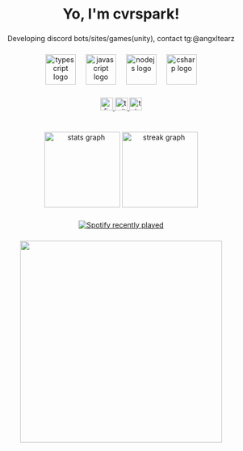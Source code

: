 <h1 align="center">Yo, I'm cvrspark!</h1>

###

<p align="center">Developing discord bots/sites/games(unity), contact tg:@angxltearz</p>

###

<div align="center">
  <img src="https://cdn.jsdelivr.net/gh/devicons/devicon/icons/typescript/typescript-original.svg" height="60" alt="typescript logo"  />
  <img width="12" />
  <img src="https://cdn.jsdelivr.net/gh/devicons/devicon/icons/javascript/javascript-original.svg" height="60" alt="javascript logo"  />
  <img width="12" />
  <img src="https://cdn.jsdelivr.net/gh/devicons/devicon/icons/nodejs/nodejs-original.svg" height="60" alt="nodejs logo"  />
  <img width="12" />
  <img src="https://cdn.jsdelivr.net/gh/devicons/devicon/icons/csharp/csharp-original.svg" height="60" alt="csharp logo"  />
</div>

###

<div align="center">
  <a href="http://discord.gg/adora" target="_blank">
    <img src="https://img.shields.io/static/v1?message=Discord&logo=discord&label=&color=7289DA&logoColor=white&labelColor=&style=for-the-badge" height="25" alt="discord logo"  />
  </a>
  <a href="https://www.twitch.tv/cvrspark" target="_blank">
    <img src="https://img.shields.io/static/v1?message=Twitch&logo=twitch&label=&color=9146FF&logoColor=white&labelColor=&style=for-the-badge" height="25" alt="twitch logo"  />
  </a>
  <a href="t.me/cvrspark" target="_blank">
    <img src="https://img.shields.io/static/v1?message=Telegram&logo=telegram&label=&color=2CA5E0&logoColor=white&labelColor=&style=for-the-badge" height="25" alt="telegram logo"  />
  </a>
</div>

###

<br clear="both">

<div align="center">
  <img src="https://github-readme-stats.vercel.app/api?username=cvrspark&hide_title=true&hide_rank=false&show_icons=true&include_all_commits=true&count_private=true&disable_animations=false&theme=dracula&locale=en&hide_border=true&order=1" height="150" alt="stats graph"  />
  <img src="https://streak-stats.demolab.com?user=cvrspark&locale=en&mode=daily&theme=dracula&hide_border=true&border_radius=5&order=3" height="150" alt="streak graph"  />
</div>

###


<div align="center">
  <a href="https://open.spotify.com/user/31yh7bbln6omvygwvgavyjlt3iim">
    <img src="https://spotify-recently-played-readme.vercel.app/api?user=31yh7bbln6omvygwvgavyjlt3iim&count=5&unique=true" alt="Spotify recently played"  />
  </a>
</div>

###

###

<div align="center">
  <img height="400" src="https://i.pinimg.com/originals/3c/60/01/3c600150646c93324fa514e49f87a53d.gif"  />
</div>

###
